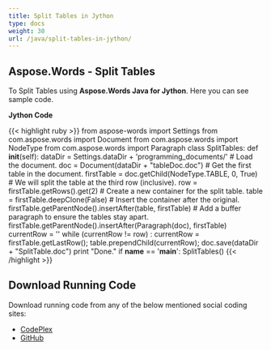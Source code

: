 ```yaml
---
title: Split Tables in Jython
type: docs
weight: 30
url: /java/split-tables-in-jython/
---
```


## **Aspose.Words - Split Tables**
To Split Tables using **Aspose.Words Java for Jython**. Here you can see sample code.

**Jython Code**

{{< highlight ruby >}}
from aspose-words import Settings
from com.aspose.words import Document
from com.aspose.words import NodeType
from com.aspose.words import Paragraph
class SplitTables:
    def __init__(self):
        dataDir = Settings.dataDir + 'programming_documents/'
        # Load the document.
        doc = Document(dataDir + "tableDoc.doc")
        # Get the first table in the document.
        firstTable = doc.getChild(NodeType.TABLE, 0, True)
        # We will split the table at the third row (inclusive).
        row = firstTable.getRows().get(2)
        # Create a new container for the split table.
        table = firstTable.deepClone(False)
        # Insert the container after the original.
        firstTable.getParentNode().insertAfter(table, firstTable)
        # Add a buffer paragraph to ensure the tables stay apart.
        firstTable.getParentNode().insertAfter(Paragraph(doc), firstTable)
        currentRow = ''
        while (currentRow != row) :
            currentRow = firstTable.getLastRow();
            table.prependChild(currentRow);
        doc.save(dataDir + "SplitTable.doc")
        print "Done."
if __name__ == '__main__':
    SplitTables()
{{< /highlight >}}
## **Download Running Code**
Download running code from any of the below mentioned social coding sites:

- [CodePlex](https://asposewordsjavajython.codeplex.com/releases/view/619260)
- [GitHub](https://github.com/aspose-words/Aspose.Words-for-Java/releases/tag/Aspose.Words_Java_for_Jython-v1.0.0)
